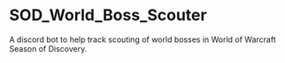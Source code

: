 # SOD_World_Boss_Scouter
A discord bot to help track scouting of world bosses in World of Warcraft Season of Discovery.
